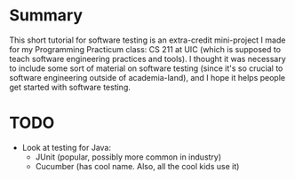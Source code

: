 # Summary
This short tutorial for software testing is an extra-credit mini-project I
made for my Programming Practicum class: CS 211 at UIC (which is supposed to
teach software engineering practices and tools). I thought it was necessary to
include some sort of material on software testing (since it's so crucial to
software engineering outside of academia-land), and I hope it helps people
get started with software testing.

# TODO
 - Look at testing for Java:
    - JUnit (popular, possibly more common in industry)
    - Cucumber (has cool name. Also, all the cool kids use it)
